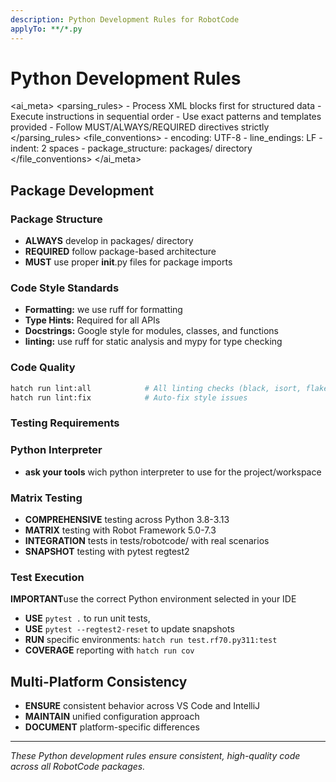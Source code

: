 ```yaml
---
description: Python Development Rules for RobotCode
applyTo: **/*.py
---
```


# Python Development Rules

<ai_meta>
  <parsing_rules>
    - Process XML blocks first for structured data
    - Execute instructions in sequential order
    - Use exact patterns and templates provided
    - Follow MUST/ALWAYS/REQUIRED directives strictly
  </parsing_rules>
  <file_conventions>
    - encoding: UTF-8
    - line_endings: LF
    - indent: 2 spaces
    - package_structure: packages/ directory
  </file_conventions>
</ai_meta>

## Package Development

### Package Structure
- **ALWAYS** develop in packages/ directory
- **REQUIRED** follow package-based architecture
- **MUST** use proper __init__.py files for package imports

### Code Style Standards
- **Formatting:** we use ruff for formatting
- **Type Hints:** Required for all APIs
- **Docstrings:** Google style for modules, classes, and functions
- **linting:** use ruff for static analysis and mypy for type checking


### Code Quality
```bash
hatch run lint:all            # All linting checks (black, isort, flake8)
hatch run lint:fix            # Auto-fix style issues
```

### Testing Requirements

### Python Interpreter
- **ask your tools** wich python interpreter to use for the project/workspace

### Matrix Testing
- **COMPREHENSIVE** testing across Python 3.8-3.13
- **MATRIX** testing with Robot Framework 5.0-7.3
- **INTEGRATION** tests in tests/robotcode/ with real scenarios
- **SNAPSHOT** testing with pytest regtest2

### Test Execution

**IMPORTANT**use the correct Python environment selected in your IDE

- **USE** `pytest .` to run unit tests,
- **USE** `pytest --regtest2-reset` to update snapshots
- **RUN** specific environments: `hatch run test.rf70.py311:test`
- **COVERAGE** reporting with `hatch run cov`

## Multi-Platform Consistency
- **ENSURE** consistent behavior across VS Code and IntelliJ
- **MAINTAIN** unified configuration approach
- **DOCUMENT** platform-specific differences

---

*These Python development rules ensure consistent, high-quality code across all RobotCode packages.*
